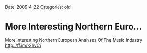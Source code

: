 Date: 2009-4-22
Categories: old

# More Interesting Northern Euro...

More Interesting Northern European Analyses Of The Music Industry <a href="http://ff.im/-2hvCi" rel="nofollow">http://ff.im/-2hvCi</a>
